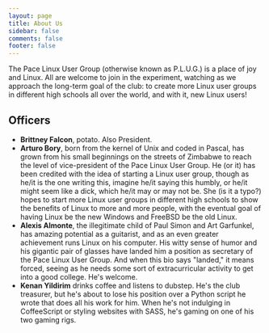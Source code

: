 ```yaml
---
layout: page
title: About Us
sidebar: false
comments: false
footer: false
---
```


The Pace Linux User Group (otherwise known as P.L.U.G.) is a place of joy and Linux. All are welcome to join in the experiment, watching as we approach the long-term goal of the club: to create more Linux user groups in different high schools all over the world, and with it, new Linux users!

## Officers

  - **Brittney Falcon**, potato. Also President.
  - **Arturo Bory**, born from the kernel of Unix and coded in Pascal, has grown from his small beginnings on the streets of Zimbabwe to reach the level of vice-president of the Pace Linux User Group. He (or it) has been credited with the idea of starting a Linux user group, though as he/it is the one writing this, imagine he/it saying this humbly, or he/it might seem like a dick, which he/it may or may not be. She (is it a typo?) hopes to start more Linux user groups in different high schools to show the benefits of Linux to more and more people, with the eventual goal of having Linux be the new Windows and FreeBSD be the old Linux.
  - **Alexis Almonte**, the illegitimate child of Paul Simon and Art Garfunkel, has amazing potential as a guitarist, and as an even greater achievement runs Linux on his computer. His witty sense of humor and his gigantic pair of glasses have landed him a position as secretary of the Pace Linux User Group. And when this bio says "landed," it means forced, seeing as he needs some sort of extracurricular activity to get into a good college. He's welcome.
  - **Kenan Yildirim** drinks coffee and listens to dubstep. He's the club treasurer, but he's about to lose his position over a Python script he wrote that does all his work for him. When he's not indulging in CoffeeScript or styling websites with SASS, he's gaming on one of his two gaming rigs.